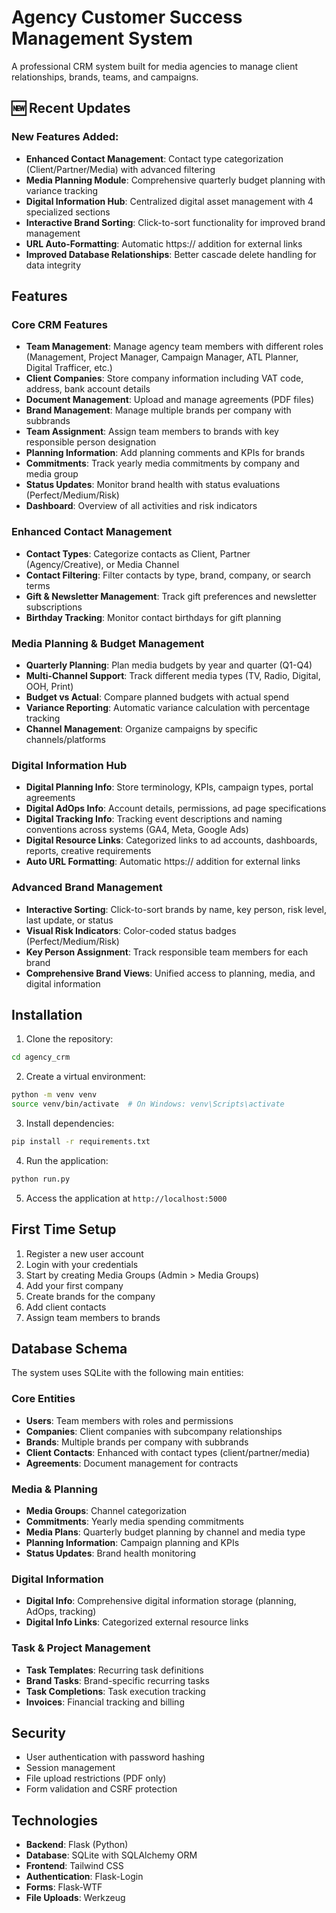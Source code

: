 # Agency Customer Success Management System

A professional CRM system built for media agencies to manage client relationships, brands, teams, and campaigns.

## 🆕 Recent Updates

### New Features Added:
- **Enhanced Contact Management**: Contact type categorization (Client/Partner/Media) with advanced filtering
- **Media Planning Module**: Comprehensive quarterly budget planning with variance tracking
- **Digital Information Hub**: Centralized digital asset management with 4 specialized sections
- **Interactive Brand Sorting**: Click-to-sort functionality for improved brand management
- **URL Auto-Formatting**: Automatic https:// addition for external links
- **Improved Database Relationships**: Better cascade delete handling for data integrity

## Features

### Core CRM Features
- **Team Management**: Manage agency team members with different roles (Management, Project Manager, Campaign Manager, ATL Planner, Digital Trafficer, etc.)
- **Client Companies**: Store company information including VAT code, address, bank account details
- **Document Management**: Upload and manage agreements (PDF files)
- **Brand Management**: Manage multiple brands per company with subbrands
- **Team Assignment**: Assign team members to brands with key responsible person designation
- **Planning Information**: Add planning comments and KPIs for brands
- **Commitments**: Track yearly media commitments by company and media group
- **Status Updates**: Monitor brand health with status evaluations (Perfect/Medium/Risk)
- **Dashboard**: Overview of all activities and risk indicators

### Enhanced Contact Management
- **Contact Types**: Categorize contacts as Client, Partner (Agency/Creative), or Media Channel
- **Contact Filtering**: Filter contacts by type, brand, company, or search terms
- **Gift & Newsletter Management**: Track gift preferences and newsletter subscriptions
- **Birthday Tracking**: Monitor contact birthdays for gift planning

### Media Planning & Budget Management
- **Quarterly Planning**: Plan media budgets by year and quarter (Q1-Q4)
- **Multi-Channel Support**: Track different media types (TV, Radio, Digital, OOH, Print)
- **Budget vs Actual**: Compare planned budgets with actual spend
- **Variance Reporting**: Automatic variance calculation with percentage tracking
- **Channel Management**: Organize campaigns by specific channels/platforms

### Digital Information Hub
- **Digital Planning Info**: Store terminology, KPIs, campaign types, portal agreements
- **Digital AdOps Info**: Account details, permissions, ad page specifications
- **Digital Tracking Info**: Tracking event descriptions and naming conventions across systems (GA4, Meta, Google Ads)
- **Digital Resource Links**: Categorized links to ad accounts, dashboards, reports, creative requirements
- **Auto URL Formatting**: Automatic https:// addition for external links

### Advanced Brand Management
- **Interactive Sorting**: Click-to-sort brands by name, key person, risk level, last update, or status
- **Visual Risk Indicators**: Color-coded status badges (Perfect/Medium/Risk)
- **Key Person Assignment**: Track responsible team members for each brand
- **Comprehensive Brand Views**: Unified access to planning, media, and digital information

## Installation

1. Clone the repository:
```bash
cd agency_crm
```

2. Create a virtual environment:
```bash
python -m venv venv
source venv/bin/activate  # On Windows: venv\Scripts\activate
```

3. Install dependencies:
```bash
pip install -r requirements.txt
```

4. Run the application:
```bash
python run.py
```

5. Access the application at `http://localhost:5000`

## First Time Setup

1. Register a new user account
2. Login with your credentials
3. Start by creating Media Groups (Admin > Media Groups)
4. Add your first company
5. Create brands for the company
6. Add client contacts
7. Assign team members to brands

## Database Schema

The system uses SQLite with the following main entities:

### Core Entities
- **Users**: Team members with roles and permissions
- **Companies**: Client companies with subcompany relationships
- **Brands**: Multiple brands per company with subbrands
- **Client Contacts**: Enhanced with contact types (client/partner/media)
- **Agreements**: Document management for contracts

### Media & Planning
- **Media Groups**: Channel categorization
- **Commitments**: Yearly media spending commitments
- **Media Plans**: Quarterly budget planning by channel and media type
- **Planning Information**: Campaign planning and KPIs
- **Status Updates**: Brand health monitoring

### Digital Information
- **Digital Info**: Comprehensive digital information storage (planning, AdOps, tracking)
- **Digital Info Links**: Categorized external resource links

### Task & Project Management
- **Task Templates**: Recurring task definitions
- **Brand Tasks**: Brand-specific recurring tasks
- **Task Completions**: Task execution tracking
- **Invoices**: Financial tracking and billing

## Security

- User authentication with password hashing
- Session management
- File upload restrictions (PDF only)
- Form validation and CSRF protection

## Technologies

- **Backend**: Flask (Python)
- **Database**: SQLite with SQLAlchemy ORM
- **Frontend**: Tailwind CSS
- **Authentication**: Flask-Login
- **Forms**: Flask-WTF
- **File Uploads**: Werkzeug